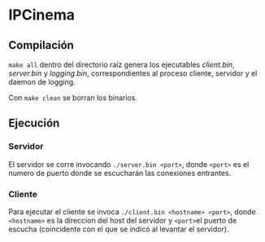# IPCinema

## Compilación
`make all` dentro del directorio raíz genera los ejecutables *client.bin*, *server.bin* y *logging.bin*, correspondientes al proceso cliente, servidor y el daemon de logging.

Con `make clean` se borran los binarios.

## Ejecución
### Servidor
El servidor se corre invocando `./server.bin <port>`, donde `<port>` es el numero de puerto donde se escucharán las conexiones entrantes. 

### Cliente
Para ejecutar el cliente se invoca `./client.bin <hostname> <port>`, donde `<hostname>` es la direccion del host del servidor y `<port>`el puerto de escucha (coincidente con el que se indicó al levantar el servidor).